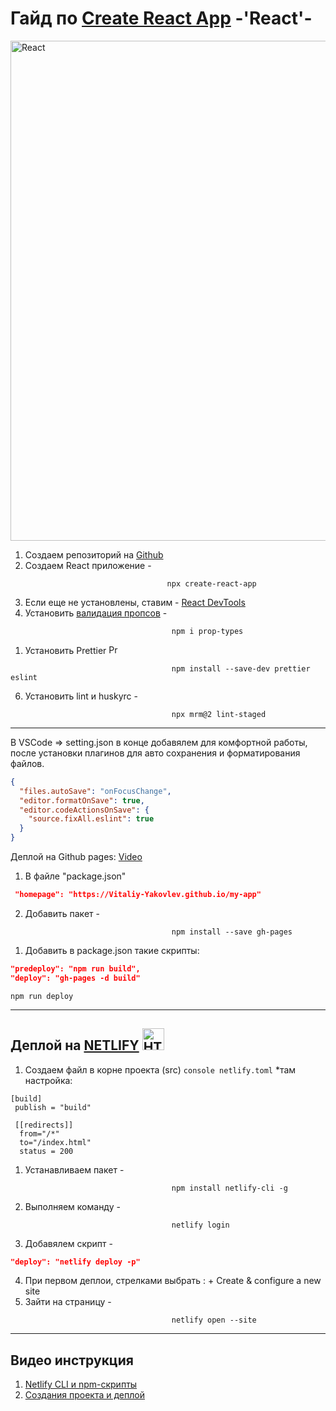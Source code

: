 # Гайд по [Create React App](https://create-react-app.dev/docs/getting-started/#npm) -'React'-

<a href="https://ru.reactjs.org/">
<img src = "https://habrastorage.org/webt/z1/bu/fm/z1bufmx1tce1wxwjm92w7wz_7lq.png" alt ="React" width =800px/>
</a>

1. Создаем репозиторий на [Github](https://github.com/)
2. Создаем React приложение -

 ``` npm
                                    npx create-react-app
 ```

3. Eсли еще не установлены, ставим - [React DevTools](https://chrome.google.com/webstore/detail/react-developer-tools/fmkadmapgofadopljbjfkapdkoienihi?hl=en)
4. Установить [валидация пропсов](https://www.npmjs.com/package/prop-types) -

``` npm
                                    npm i prop-types
```

1. Установить Prettier <a href="https://prettier.io/"><img src = "https://prettier.io/icon.png" alt ="Prettier" width =15px/></a> 

``` npm
                                    npm install --save-dev prettier eslint
```

6. Установить lint и huskyrc -
 
``` npm
                                    npx mrm@2 lint-staged
```
  
---

 В VSCode => setting.json в конце добавялем для комфортной работы, после установки плагинов для авто сохранения и форматирования файлов.

```json
{
  "files.autoSave": "onFocusChange",
  "editor.formatOnSave": true,
  "editor.codeActionsOnSave": {
    "source.fixAll.eslint": true
  }
}
```

Деплой на Github pages:
[Video]( https://drive.google.com/file/d/1EOewQyS7V9SHsUbbycwgTNqB59jwhFnG/view)

1. В файле "package.json"  

```json
 "homepage": "https://Vitaliy-Yakovlev.github.io/my-app"
 ```

2. Добавить пакет -

``` npm
                                    npm install --save gh-pages
 ```

1. Добавить в package.json такие скрипты:
  
``` json  
"predeploy": "npm run build",
"deploy": "gh-pages -d build"
```

``` npm
npm run deploy
```

---

## Деплой на [NETLIFY](https://app.netlify.com/) <img  alt="HTML5" width="35px" src="https://www.netlify.com/img/global/badges/netlify-color-accent.svg"/>

1. Создаем файл в корне проекта (src) ```console netlify.toml``` *там настройка:
  
``` npm
[build]
 publish = "build"

 [[redirects]]
  from="/*"
  to="/index.html"
  status = 200
```

1. Устанавливаем пакет -

``` npm
                                    npm install netlify-cli -g
 ```

2. Выполняем команду -

``` npm
                                    netlify login
```

3. Добавялем скрипт -  

``` json "predeploy": "npm run build",
"deploy": "netlify deploy -p"
```

4. При первом деплои, стрелками выбрать : + Create & configure a new site
5. Зайти на страницу -

``` npm
                                    netlify open --site
```

---

## Видео инструкция

1. [Netlify CLI и npm-скрипты](https://drive.google.com/file/d/1sUdq5187Uf5uo5EfqPrEEE52ssPj11Xh/view)
2. [Создания проекта и деплой](https://drive.google.com/file/d/1RXumPAthh_qJSp6hr6ImwF5ljRvWE47e/view)
